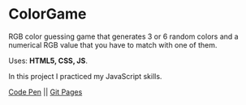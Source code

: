 # ColorGame
RGB color guessing game that generates 3 or 6 random colors and a numerical RGB value that you have to match with one of them.

Uses: **HTML5, CSS, JS**.

In this project I practiced my JavaScript skills.

[Code Pen](https://codepen.io/spline/pen/LYYMQdN) || [Git Pages](https://splinekonstantin.github.io/ColorGame/)
